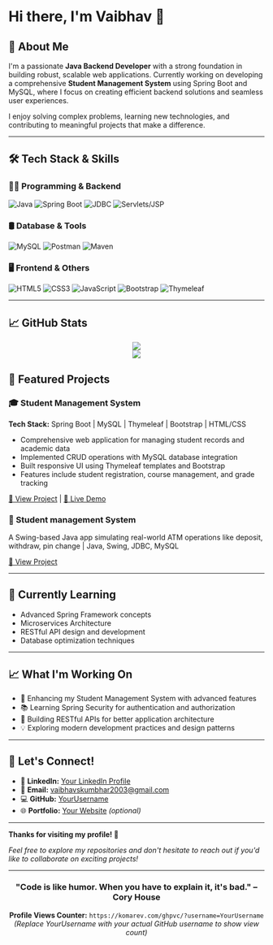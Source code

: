 # Hi there, I'm Vaibhav 👋

## 🚀 About Me
I'm a passionate **Java Backend Developer** with a strong foundation in building robust, scalable web applications. Currently working on developing a comprehensive **Student Management System** using Spring Boot and MySQL, where I focus on creating efficient backend solutions and seamless user experiences.

I enjoy solving complex problems, learning new technologies, and contributing to meaningful projects that make a difference.

---

## 🛠️ Tech Stack & Skills

### 👨‍💻 Programming & Backend
![Java](https://img.shields.io/badge/-Java-007396?style=flat&logo=java&logoColor=white)
![Spring Boot](https://img.shields.io/badge/-Spring%20Boot-6DB33F?style=flat&logo=spring-boot&logoColor=white)
![JDBC](https://img.shields.io/badge/-JDBC-003B57?style=flat)
![Servlets/JSP](https://img.shields.io/badge/-JSP/Servlets-323330?style=flat)

### 🛢️ Database & Tools
![MySQL](https://img.shields.io/badge/-MySQL-4479A1?style=flat&logo=mysql&logoColor=white)
![Postman](https://img.shields.io/badge/-Postman-FD6C35?style=flat&logo=postman&logoColor=white)
![Maven](https://img.shields.io/badge/-Maven-C71A36?style=flat&logo=apache-maven&logoColor=white)

### 🖥️ Frontend & Others
![HTML5](https://img.shields.io/badge/-HTML5-E34F26?style=flat&logo=html5&logoColor=white)
![CSS3](https://img.shields.io/badge/-CSS3-1572B6?style=flat&logo=css3&logoColor=white)
![JavaScript](https://img.shields.io/badge/-JavaScript-F7DF1E?style=flat&logo=javascript&logoColor=black)
![Bootstrap](https://img.shields.io/badge/-Bootstrap-7952B3?style=flat&logo=bootstrap&logoColor=white)
![Thymeleaf](https://img.shields.io/badge/-Thymeleaf-005F0F?style=flat&logo=thymeleaf&logoColor=white)

---

## 📈 GitHub Stats

<p align="center">
  <img src="https://github-readme-stats.vercel.app/api?username=VaibhavKumbhar&show_icons=true&theme=github_dark&hide_border=false" />
  <br />
  <img src="https://github-readme-streak-stats.herokuapp.com/?user=VaibhavKumbhar&theme=github-dark&hide_border=false" />
</p>


## 🎯 Featured Projects

### 🎓 Student Management System
**Tech Stack:** Spring Boot | MySQL | Thymeleaf | Bootstrap | HTML/CSS
- Comprehensive web application for managing student records and academic data
- Implemented CRUD operations with MySQL database integration
- Built responsive UI using Thymeleaf templates and Bootstrap
- Features include student registration, course management, and grade tracking

[🔗 View Project](https://github.com/YourUsername/student-management-system) | [🚀 Live Demo](your-demo-link)

### 📝 Student management System
A Swing-based Java app simulating real-world ATM operations like deposit, withdraw, pin change | 
Java, Swing, JDBC, MySQL 

[🔗 View Project](https://github.com/YourUsername/project-2)

---

## 🌱 Currently Learning
- Advanced Spring Framework concepts
- Microservices Architecture
- RESTful API design and development
- Database optimization techniques

---

## 📈 What I'm Working On
- 🔨 Enhancing my Student Management System with advanced features
- 📚 Learning Spring Security for authentication and authorization
- 🎯 Building RESTful APIs for better application architecture
- 💡 Exploring modern development practices and design patterns

---

## 🤝 Let's Connect!

- 💼 **LinkedIn:** [Your LinkedIn Profile](https://linkedin.com/vaibhav-kumbhar-8ab9aa276)
- 📧 **Email:** vaibhavskumbhar2003@gmail.com
- 💻 **GitHub:** [YourUsername](https://github.com/vaibhav-12300)
- 🌐 **Portfolio:** [Your Website](https://vaibhav-12300.github.io/vaibhav-portfolio/) *(optional)*

---

**Thanks for visiting my profile! 🚀**

*Feel free to explore my repositories and don't hesitate to reach out if you'd like to collaborate on exciting projects!*

---

<div align="center">
  
### "Code is like humor. When you have to explain it, it's bad." – Cory House

**Profile Views Counter:** `https://komarev.com/ghpvc/?username=YourUsername`
*(Replace YourUsername with your actual GitHub username to show view count)*

</div>
